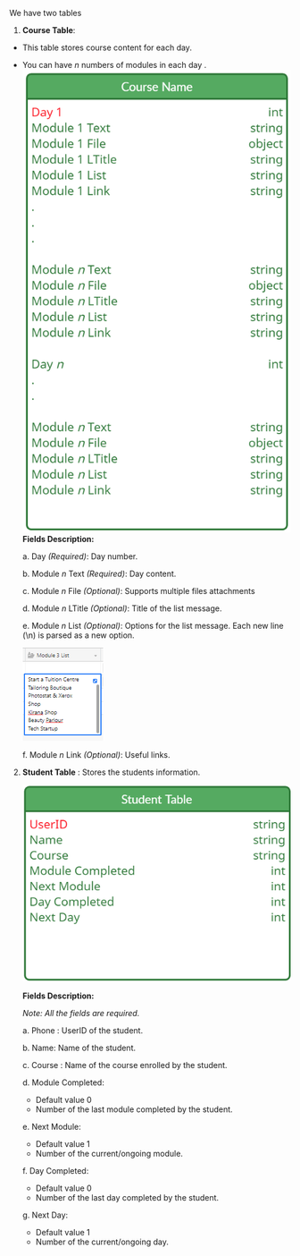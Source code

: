 We have two tables
1. **Course Table**: 
- This table stores course content for each day.
- You can have _n_ numbers of modules in each day .
    ![Course Schema](./Output/Airtable_Course_Schema.png)
    **Fields Description:**

    a. Day _(Required)_: Day number.

    b. Module _n_ Text _(Required)_: Day content.

    c. Module _n_ File _(Optional)_: Supports multiple files attachments

    d. Module _n_ LTitle _(Optional)_: Title of the list message.

    e. Module _n_ List _(Optional)_: Options for the list message.
    Each new line (\n) is parsed as a new option.

    ![List Option Example](./Output/list_example.png)
    
    f. Module _n_ Link _(Optional)_: Useful links.

2. **Student Table** : Stores the students information.

    ![Course Schema](./Output/Airtable_Student_Schema.png)

    **Fields Description:**
    
    _Note: All the fields are required._

    a. Phone : UserID of the student.

    b. Name: Name of the student.

    c. Course : Name of the course enrolled by the student.

    d. Module Completed: 
    - Default value 0
    - Number of the last module completed by the student.

    e. Next Module: 
    - Default value 1
    - Number of the current/ongoing module.

    f. Day Completed: 
    - Default value 0
    - Number of the last day completed by the student.

    g. Next Day: 
    - Default value 1
    - Number of the current/ongoing day.